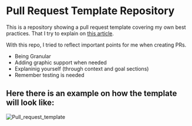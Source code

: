 # Pull Request Template Repository

This is a repository showing a pull request template covering my own best practices. That I try to explain on [this article](https://medium.com/@pabloadell/5-things-every-pull-request-should-be-little-thoughts-from-my-experience-14bdb01d827e).

With this repo, I tried to reflect important points for me when creating PRs.

- Being Granular
- Adding graphic support when needed
- Explaninig yourself (through context and goal sections)
- Remember testing is needed

## Here there is an example on how the template will look like:

![Pull_request_template](https://user-images.githubusercontent.com/75724798/150116505-025abdce-367d-4e91-aa0b-bdeb9e0a95b5.png)

